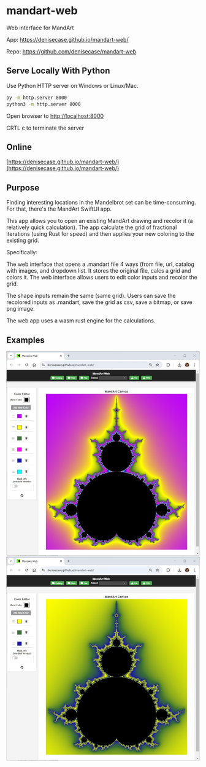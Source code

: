 # mandart-web

Web interface for MandArt

App: <https://denisecase.github.io/mandart-web/>

Repo: <https://github.com/denisecase/mandart-web>

## Serve Locally With Python

Use Python HTTP server on Windows or Linux/Mac.

```zsh
py -m http.server 8000
python3 -m http.server 8000
```

Open browser to [http://localhost:8000](http://localhost:8000)

CRTL c to terminate the server

## Online

[https://denisecase.github.io/mandart-web/](https://denisecase.github.io/mandart-web/)

## Purpose

Finding interesting locations in the Mandelbrot set can be time-consuming. 
For that, there's the MandArt SwiftUI app. 

This app allows you to open an existing MandArt drawing and recolor it (a relatively quick calculation).
The app calculate the grid of fractional iterations (using Rust for speed) and then applies your new coloring to the existing grid.

Specifically:

The web interface that opens a .mandart file 4 ways (from file, url, catalog with images, and dropdown list. 
It stores the original file, calcs a grid and colors it. 
The web interface allows users to edit color inputs and recolor the grid. 

The shape inputs remain the same (same grid). 
Users can save the recolored inputs as .mandart, save the grid as csv, save a bitmap, or save png image. 

The web app uses a wasm rust engine for the calculations. 

## Examples

![bright](examples/bright.jpg)
![navy](examples/navy.jpg)

